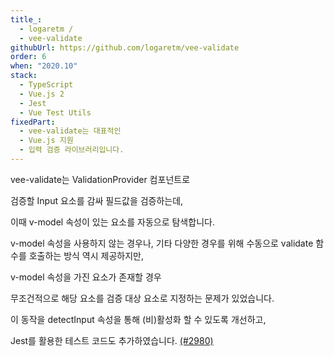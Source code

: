 ```yaml
---
title_:
  - logaretm /
  - vee-validate
githubUrl: https://github.com/logaretm/vee-validate
order: 6
when: "2020.10"
stack:
  - TypeScript
  - Vue.js 2
  - Jest
  - Vue Test Utils
fixedPart:
  - vee-validate는 대표적인
  - Vue.js 지원
  - 입력 검증 라이브러리입니다.
---
```


<span class="nw">vee-validate는 ValidationProvider 컴포넌트로</span>

<span class="nw">검증할 Input 요소를 감싸</span>
<span class="nw">필드값을 검증하는데,</span>

<span class="nw">이때 v-model 속성이 있는 요소를</span>
<span class="nw">자동으로 탐색합니다.</span>

<span class="nw">v-model 속성을 사용하지 않는 경우나,</span>
<span class="nw">기타 다양한 경우를 위해</span>
<span class="nw">수동으로 validate 함수를 호출하는</span>
<span class="nw">방식 역시 제공하지만,</span>

<span class="nw">v-model 속성을 가진</span>
<span class="nw">요소가 존재할 경우</span>

<span class="nw">무조건적으로 해당 요소를</span>
<span class="nw">검증 대상 요소로 지정하는</span>
<span class="nw">문제가 있었습니다.</span>

<span class="nw">이 동작을 detectInput 속성을 통해</span>
<span class="nw">(비)활성화 할 수 있도록 개선하고,</span>

<span class="nw">Jest를 활용한 테스트</span>
<span class="nw">코드도 추가하였습니다. [(#2980)](https://github.com/logaretm/vee-validate/pull/2980)</span>
